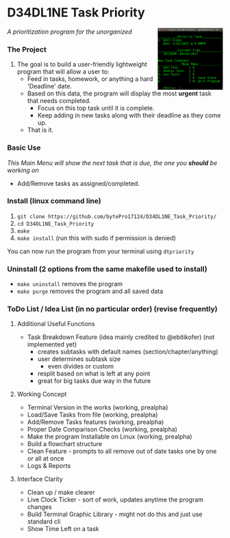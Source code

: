 # D34DL1NE Task Priority

<img src="res/cli_screenshot_mm.png" height="144px" align="right">

_A prioritization program for the unorganized_

### The Project

1. The goal is to build a user-friendly lightweight program that will allow a user to:
	* Feed in tasks, homework, or anything a hard 'Deadline' date.
	* Based on this data, the program will display the most **urgent** task that needs completed.
	    * Focus on this top task until it is complete.
	    * Keep adding in new tasks along with their deadline as they come up.
	* That is it.

### Basic Use

_This Main Menu will show the next task that is due, the one you **should** be working on_

* Add/Remove tasks as assigned/completed.

### Install (linux command line)

1. ````git clone https://github.com/bytePro17124/D34DL1NE_Task_Priority/````
2. ````cd D34DL1NE_Task_Priority````
3. ````make````
4. ````make install```` (run this with sudo if permission is denied)

You can now run the program from your terminal using ````dtpriority````

### Uninstall (2 options from the same makefile used to install)

* ````make uninstall```` removes the program
* ````make purge```` removes the program and all saved data

### ToDo List / Idea List (in no particular order) (revise frequently)

1. Additional Useful Functions
    * Task Breakdown Feature (idea mainly credited to @ebitikofer) (not implemented yet)
	    * creates subtasks with default names (section/chapter/anything)
	    * user determines subtask size
		    * even divides or custom
	    * resplit based on what is left at any point
	    * great for big tasks due way in the future

2. Working Concept
	* Terminal Version in the works (working, prealpha)
	* Load/Save Tasks from file (working, prealpha)
	* Add/Remove Tasks features (working, prealpha)
	* Proper Date Comparison Checks (working, prealpha)
	* Make the program Installable on Linux (working, prealpha)
    * Build a flowchart structure
    * Clean Feature - prompts to all remove out of date tasks one by one or all at once
    * Logs & Reports

3. Interface Clarity
	* Clean up / make clearer
	* Live Clock Ticker - sort of work, updates anytime the program changes
	* Build Terminal Graphic Library - might not do this and just use standard cli
	* Show Time Left on a task
